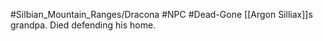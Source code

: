 #Silbian_Mountain_Ranges/Dracona #NPC #Dead-Gone 
[[Argon Silliax]]s grandpa. Died defending his home.